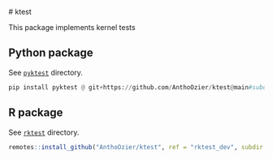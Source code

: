 # ktest

This package implements kernel tests 

## Python package

See [`pyktest`](./pyktest) directory.

```python
pip install pyktest @ git+https://github.com/AnthoOzier/ktest@main#subdirectory=pyktest
```

## R package

See [`rktest`](./rktest) directory.

```r
remotes::install_github("AnthoOzier/ktest", ref = "rktest_dev", subdir = "rktest")
```